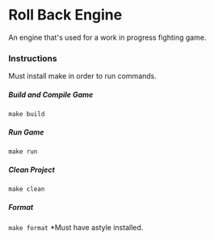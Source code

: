 # Roll Back Engine

An engine that's used for a work in progress fighting game.

### Instructions

Must install make in order to run commands.

##### Build and Compile Game

`make build`

##### Run Game

`make run`

##### Clean Project

`make clean`

##### Format

`make format`
*Must have astyle installed.
